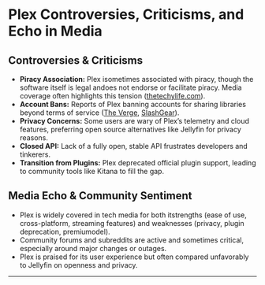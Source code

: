 # Plex Controversies, Criticisms, and Echo in Media

## Controversies & Criticisms
- **Piracy Association:** Plex isometimes associated with piracy, though the software itself is legal andoes not endorse or facilitate piracy. Media coverage often highlights this tension ([thetechylife.com](https://thetechylife.com/is-plex-a-piracy/)).
- **Account Bans:** Reports of Plex banning accounts for sharing libraries beyond terms of service ([The Verge](https://www.theverge.com/2024/2/26/24084116/is-plex-banning-people-for-sharing-their-libraries), [SlashGear](https://www.slashgear.com/1531129/plex-servers-banned-protect-your-account/)).
- **Privacy Concerns:** Some users are wary of Plex’s telemetry and cloud features, preferring open source alternatives like Jellyfin for privacy reasons.
- **Closed API:** Lack of a fully open, stable API frustrates developers and tinkerers.
- **Transition from Plugins:** Plex deprecated official plugin support, leading to community tools like Kitana to fill the gap.

## Media Echo & Community Sentiment
- Plex is widely covered in tech media for both itstrengths (ease of use, cross-platform, streaming features) and weaknesses (privacy, plugin deprecation, premiumodel).
- Community forums and subreddits are active and sometimes critical, especially around major changes or outages.
- Plex is praised for its user experience but often compared unfavorably to Jellyfin on openness and privacy.

---
